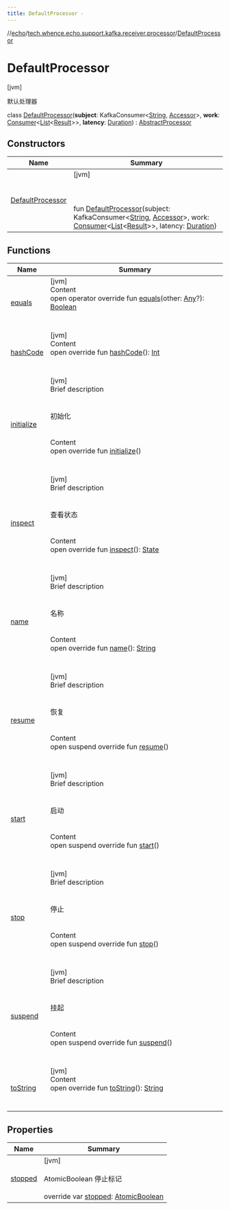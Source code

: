 ```yaml
---
title: DefaultProcessor -
---
```

//[echo](../../index.md)/[tech.whence.echo.support.kafka.receiver.processor](../index.md)/[DefaultProcessor](index.md)



# DefaultProcessor  
 [jvm] 

默认处理器

class [DefaultProcessor](index.md)(**subject**: KafkaConsumer<[String](https://kotlinlang.org/api/latest/jvm/stdlib/kotlin/-string/index.html), [Accessor](../../tech.whence.echo.container.accessor/-accessor/index.md)>, **work**: [Consumer](../../tech.whence.echo.function/-consumer/index.md)<[List](https://kotlinlang.org/api/latest/jvm/stdlib/kotlin.collections/-list/index.html)<[Result](../../tech.whence.echo.support.kafka.receiver/-result/index.md)>>, **latency**: [Duration](https://docs.oracle.com/javase/8/docs/api/java/time/Duration.html)) : [AbstractProcessor](../-abstract-processor/index.md)   


## Constructors  
  
|  Name|  Summary| 
|---|---|
| [DefaultProcessor](-default-processor.md)|  [jvm] <br><br><br><br>fun [DefaultProcessor](-default-processor.md)(subject: KafkaConsumer<[String](https://kotlinlang.org/api/latest/jvm/stdlib/kotlin/-string/index.html), [Accessor](../../tech.whence.echo.container.accessor/-accessor/index.md)>, work: [Consumer](../../tech.whence.echo.function/-consumer/index.md)<[List](https://kotlinlang.org/api/latest/jvm/stdlib/kotlin.collections/-list/index.html)<[Result](../../tech.whence.echo.support.kafka.receiver/-result/index.md)>>, latency: [Duration](https://docs.oracle.com/javase/8/docs/api/java/time/Duration.html))   <br>


## Functions  
  
|  Name|  Summary| 
|---|---|
| [equals](../../tech.whence.echo.webclient.response.exception/-response-unrecognized-exception/index.md#kotlin/Any/equals/#kotlin.Any?/PointingToDeclaration/)| [jvm]  <br>Content  <br>open operator override fun [equals](../../tech.whence.echo.webclient.response.exception/-response-unrecognized-exception/index.md#kotlin/Any/equals/#kotlin.Any?/PointingToDeclaration/)(other: [Any](https://kotlinlang.org/api/latest/jvm/stdlib/kotlin/-any/index.html)?): [Boolean](https://kotlinlang.org/api/latest/jvm/stdlib/kotlin/-boolean/index.html)  <br><br><br>
| [hashCode](../../tech.whence.echo.webclient.response.exception/-response-unrecognized-exception/index.md#kotlin/Any/hashCode/#/PointingToDeclaration/)| [jvm]  <br>Content  <br>open override fun [hashCode](../../tech.whence.echo.webclient.response.exception/-response-unrecognized-exception/index.md#kotlin/Any/hashCode/#/PointingToDeclaration/)(): [Int](https://kotlinlang.org/api/latest/jvm/stdlib/kotlin/-int/index.html)  <br><br><br>
| [initialize](../-processor/initialize.md)| [jvm]  <br>Brief description  <br><br><br>初始化<br><br>  <br>Content  <br>open override fun [initialize](../-processor/initialize.md)()  <br><br><br>
| [inspect](../-processor/inspect.md)| [jvm]  <br>Brief description  <br><br><br>查看状态<br><br>  <br>Content  <br>open override fun [inspect](../-processor/inspect.md)(): [State](../../tech.whence.echo.job.manager.state/-state/index.md)  <br><br><br>
| [name](../-abstract-processor/name.md)| [jvm]  <br>Brief description  <br><br><br>名称<br><br>  <br>Content  <br>open override fun [name](../-abstract-processor/name.md)(): [String](https://kotlinlang.org/api/latest/jvm/stdlib/kotlin/-string/index.html)  <br><br><br>
| [resume](../-processor/resume.md)| [jvm]  <br>Brief description  <br><br><br>恢复<br><br>  <br>Content  <br>open suspend override fun [resume](../-processor/resume.md)()  <br><br><br>
| [start](../-abstract-processor/start.md)| [jvm]  <br>Brief description  <br><br><br>启动<br><br>  <br>Content  <br>open suspend override fun [start](../-abstract-processor/start.md)()  <br><br><br>
| [stop](../-abstract-processor/stop.md)| [jvm]  <br>Brief description  <br><br><br>停止<br><br>  <br>Content  <br>open suspend override fun [stop](../-abstract-processor/stop.md)()  <br><br><br>
| [suspend](../-processor/suspend.md)| [jvm]  <br>Brief description  <br><br><br>挂起<br><br>  <br>Content  <br>open suspend override fun [suspend](../-processor/suspend.md)()  <br><br><br>
| [toString](../../tech.whence.echo.webclient.response.exception/-response-unrecognized-exception/index.md#kotlin/Any/toString/#/PointingToDeclaration/)| [jvm]  <br>Content  <br>open override fun [toString](../../tech.whence.echo.webclient.response.exception/-response-unrecognized-exception/index.md#kotlin/Any/toString/#/PointingToDeclaration/)(): [String](https://kotlinlang.org/api/latest/jvm/stdlib/kotlin/-string/index.html)  <br><br><br>


## Properties  
  
|  Name|  Summary| 
|---|---|
| [stopped](index.md#tech.whence.echo.support.kafka.receiver.processor/DefaultProcessor/stopped/#/PointingToDeclaration/)|  [jvm] <br><br>AtomicBoolean 停止标记<br><br>override var [stopped](index.md#tech.whence.echo.support.kafka.receiver.processor/DefaultProcessor/stopped/#/PointingToDeclaration/): [AtomicBoolean](https://docs.oracle.com/javase/8/docs/api/java/util/concurrent/atomic/AtomicBoolean.html)   <br>

